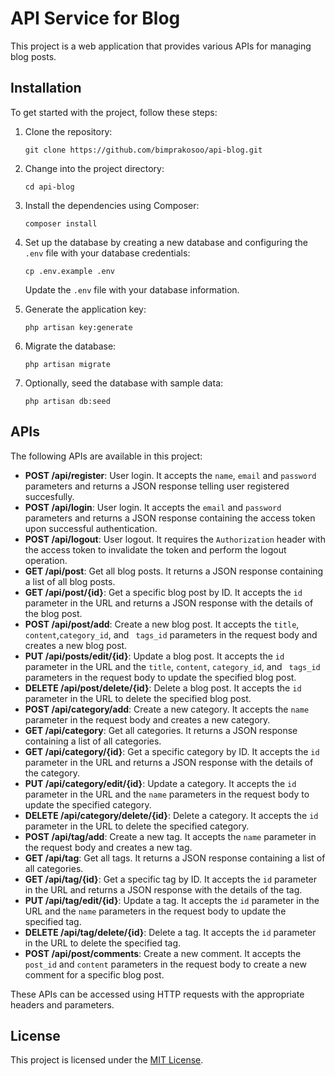 <h1>API Service for Blog</h1>

<p>This project is a web application that provides various APIs for managing blog posts.</p>

<h2>Installation</h2>

<p>To get started with the project, follow these steps:</p>

<ol>
  <li>Clone the repository:</li>
  <pre><code>git clone https://github.com/bimprakosoo/api-blog.git</code></pre>

  <li>Change into the project directory:</li>
  <pre><code>cd api-blog</code></pre>

  <li>Install the dependencies using Composer:</li>
  <pre><code>composer install</code></pre>

  <li>Set up the database by creating a new database and configuring the <code>.env</code> file with your database credentials:</li>
  <pre><code>cp .env.example .env</code></pre>
  <p>Update the <code>.env</code> file with your database information.</p>

  <li>Generate the application key:</li>
  <pre><code>php artisan key:generate</code></pre>

  <li>Migrate the database:</li>
  <pre><code>php artisan migrate</code></pre>

  <li>Optionally, seed the database with sample data:</li>
  <pre><code>php artisan db:seed</code></pre>
</ol>

<h2>APIs</h2>

<p>The following APIs are available in this project:</p>

<ul>
  <li><strong>POST /api/register</strong>: User login. It accepts the <code>name</code>, <code>email</code> and <code>password</code> parameters and returns a JSON response telling user registered succesfully.</li>
  <li><strong>POST /api/login</strong>: User login. It accepts the <code>email</code> and <code>password</code> parameters and returns a JSON response containing the access token upon successful authentication.</li>
  <li><strong>POST /api/logout</strong>: User logout. It requires the <code>Authorization</code> header with the access token to invalidate the token and perform the logout operation.</li>
  <li><strong>GET /api/post</strong>: Get all blog posts. It returns a JSON response containing a list of all blog posts.</li>
  <li><strong>GET /api/post/{id}</strong>: Get a specific blog post by ID. It accepts the <code>id</code> parameter in the URL and returns a JSON response with the details of the blog post.</li>
  <li><strong>POST /api/post/add</strong>: Create a new blog post. It accepts the <code>title</code>, <code>content</code>,<code>category_id</code>, and <code> tags_id</code> parameters in the request body and creates a new blog post.</li>
  <li><strong>PUT /api/posts/edit/{id}</strong>: Update a blog post. It accepts the <code>id</code> parameter in the URL and the <code>title</code>, <code>content</code>, <code>category_id</code>, and <code> tags_id</code> parameters in the request body to update the specified blog post.</li>
  <li><strong>DELETE /api/post/delete/{id}</strong>: Delete a blog post. It accepts the <code>id</code> parameter in the URL to delete the specified blog post.</li>
  <li><strong>POST /api/category/add</strong>: Create a new category. It accepts the <code>name</code> parameter in the request body and creates a new category.</li>
  <li><strong>GET /api/category</strong>: Get all categories. It returns a JSON response containing a list of all categories.</li>
  <li><strong>GET /api/category/{id}</strong>: Get a specific category by ID. It accepts the <code>id</code> parameter in the URL and returns a JSON response with the details of the category.</li>
  <li><strong>PUT /api/category/edit/{id}</strong>: Update a category. It accepts the <code>id</code> parameter in the URL and the <code>name</code> parameters in the request body to update the specified category.</li>
  <li><strong>DELETE /api/category/delete/{id}</strong>: Delete a category. It accepts the <code>id</code> parameter in the URL to delete the specified category.</li>  
  <li><strong>POST /api/tag/add</strong>: Create a new tag. It accepts the <code>name</code> parameter in the request body and creates a new tag.</li>
  <li><strong>GET /api/tag</strong>: Get all tags. It returns a JSON response containing a list of all categories.</li>
  <li><strong>GET /api/tag/{id}</strong>: Get a specific tag by ID. It accepts the <code>id</code> parameter in the URL and returns a JSON response with the details of the tag.</li>
  <li><strong>PUT /api/tag/edit/{id}</strong>: Update a tag. It accepts the <code>id</code> parameter in the URL and the <code>name</code> parameters in the request body to update the specified tag.</li>
  <li><strong>DELETE /api/tag/delete/{id}</strong>: Delete a tag. It accepts the <code>id</code> parameter in the URL to delete the specified tag.</li>  
  <li><strong>POST /api/post/comments</strong>: Create a new comment. It accepts the <code>post_id</code> and <code>content</code> parameters in the request body to create a new comment for a specific blog post.</li>
</ul>

<p>These APIs can be accessed using HTTP requests with the appropriate headers and parameters.</p>

<h2>License</h2>

<p>This project is licensed under the <a href="LICENSE">MIT License</a>.</p>
